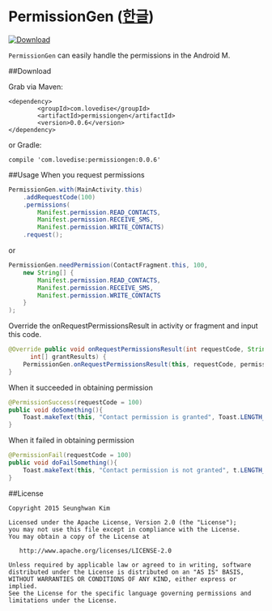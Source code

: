 # PermissionGen ([한글](https://github.com/lovedise/PermissionGen/blob/master/README-kr.md))

[ ![Download](https://api.bintray.com/packages/lovedise/maven/PermissionGen/images/download.svg) ](https://bintray.com/lovedise/maven/PermissionGen/_latestVersion)

```PermissionGen``` can easily handle the permissions in the Android M.

##Download

Grab via Maven:

```Maven
<dependency>
        <groupId>com.lovedise</groupId>
        <artifactId>permissiongen</artifactId>
        <version>0.0.6</version>
</dependency>
```

or Gradle:

```Gradle
compile 'com.lovedise:permissiongen:0.0.6'
```

##Usage
When you request permissions

```java
PermissionGen.with(MainActivity.this)
	.addRequestCode(100)
	.permissions(
		Manifest.permission.READ_CONTACTS,
		Manifest.permission.RECEIVE_SMS,
		Manifest.permission.WRITE_CONTACTS)
	.request();
```

or

```java
PermissionGen.needPermission(ContactFragment.this, 100, 
	new String[] {
		Manifest.permission.READ_CONTACTS, 
		Manifest.permission.RECEIVE_SMS,
		Manifest.permission.WRITE_CONTACTS
	}
);
```

Override the onRequestPermissionsResult in activity or fragment and input this code.

```java
@Override public void onRequestPermissionsResult(int requestCode, String[] permissions,
      int[] grantResults) {
	PermissionGen.onRequestPermissionsResult(this, requestCode, permissions, grantResults);
}
```


When it succeeded in obtaining permission

```java
@PermissionSuccess(requestCode = 100)
public void doSomething(){
	Toast.makeText(this, "Contact permission is granted", Toast.LENGTH_SHORT).show();
}
```

When it failed in obtaining permission

```java
@PermissionFail(requestCode = 100)
public void doFailSomething(){
	Toast.makeText(this, "Contact permission is not granted", t.LENGTH_SHORT).show();
}
```

##License
```
Copyright 2015 Seunghwan Kim

Licensed under the Apache License, Version 2.0 (the "License");
you may not use this file except in compliance with the License.
You may obtain a copy of the License at

   http://www.apache.org/licenses/LICENSE-2.0

Unless required by applicable law or agreed to in writing, software
distributed under the License is distributed on an "AS IS" BASIS,
WITHOUT WARRANTIES OR CONDITIONS OF ANY KIND, either express or implied.
See the License for the specific language governing permissions and
limitations under the License.
```
